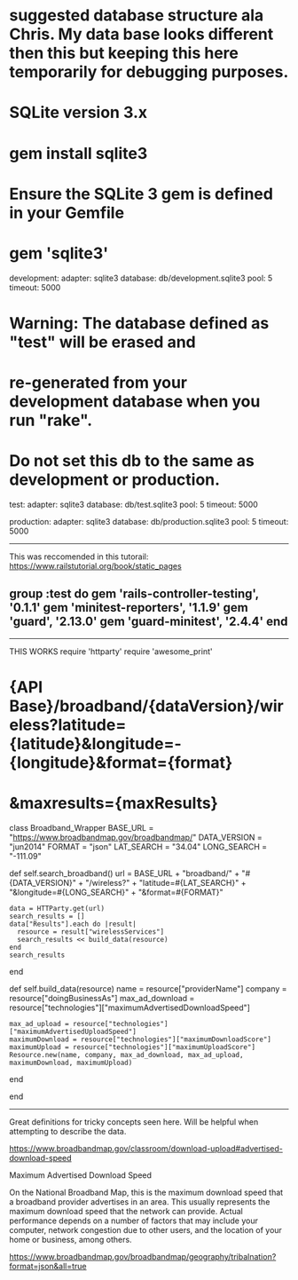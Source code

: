# suggested database structure ala Chris. My data base looks different then this but keeping this here temporarily for debugging purposes.

# SQLite version 3.x
#   gem install sqlite3
#
#   Ensure the SQLite 3 gem is defined in your Gemfile
#   gem 'sqlite3'
development:
  adapter: sqlite3
  database: db/development.sqlite3
  pool: 5
  timeout: 5000

# Warning: The database defined as "test" will be erased and
# re-generated from your development database when you run "rake".
# Do not set this db to the same as development or production.
test:
  adapter: sqlite3
  database: db/test.sqlite3
  pool: 5
  timeout: 5000

production:
  adapter: sqlite3
  database: db/production.sqlite3
  pool: 5
  timeout: 5000
_______________________________
This was reccomended in this tutorail: https://www.railstutorial.org/book/static_pages

group :test do
  gem 'rails-controller-testing', '0.1.1'
  gem 'minitest-reporters',       '1.1.9'
  gem 'guard',                    '2.13.0'
  gem 'guard-minitest',           '2.4.4'
end
---------------------------------------------
<!-- <section>
  <h1>What's your speed?</h1>
  <div class="container" width="940px">
    <div class="row-fluid">
      <div class="span6 divide">
        <div class="container">
          <form action="">
            <div class="row">
              <div>
                <label>Lattitude</label><input class="span3" placeholder=" Lattitude" type="text">
                <label>Longitude</label><input class="span3" placeholder="Longitude" type="text">
                <div><button class="btn btn-primary">search</button>
                </div>
              </div>
            </div>
          </form>
        </div>
      </div>
    </div>
  </div>
</section> -->


---------------------------------------------
THIS WORKS
require 'httparty'
require 'awesome_print'
# {API Base}/broadband/{dataVersion}/wireless?latitude={latitude}&longitude=-{longitude}&format={format}

# &maxresults={maxResults}
class Broadband_Wrapper
  BASE_URL = "https://www.broadbandmap.gov/broadbandmap/"
  DATA_VERSION = "jun2014"
  FORMAT = "json"
  LAT_SEARCH = "34.04"
  LONG_SEARCH = "-111.09"

  def self.search_broadband()
    url = BASE_URL + "broadband/" + "#{DATA_VERSION}" + "/wireless?" + "latitude=#{LAT_SEARCH}" + "&longitude=#{LONG_SEARCH}" + "&format=#{FORMAT}"

    data = HTTParty.get(url)
    search_results = []
    data["Results"].each do |result|
      resource = result["wirelessServices"]
      search_results << build_data(resource)
    end
    search_results
  end

  def self.build_data(resource)
    name = resource["providerName"]
    company = resource["doingBusinessAs"]
    max_ad_download = resource["technologies"]["maximumAdvertisedDownloadSpeed"]

    max_ad_upload = resource["technologies"]["maximumAdvertisedUploadSpeed"]
    maximumDownload = resource["technologies"]["maximumDownloadScore"]
    maximumUpload = resource["technologies"]["maximumUploadScore"]
    Resource.new(name, company, max_ad_download, max_ad_upload, maximumDownload, maximumUpload)
  end


end


------------------------------------------------
Great definitions for tricky concepts seen here. Will be helpful when attempting to describe the data.

https://www.broadbandmap.gov/classroom/download-upload#advertised-download-speed

Maximum Advertised Download Speed

On the National Broadband Map, this is the maximum download speed that a broadband provider advertises in an area. This usually represents the maximum download speed that the network can provide. Actual performance depends on a number of factors that may include your computer, network congestion due to other users, and the location of your home or business, among others.



https://www.broadbandmap.gov/broadbandmap/geography/tribalnation?format=json&all=true
